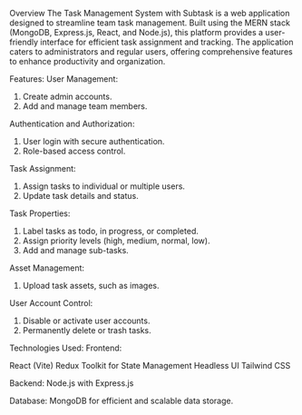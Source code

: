 Overview
The Task Management System with Subtask is a web application designed to streamline team task management. Built using the MERN stack (MongoDB, Express.js, React, and Node.js), this platform provides a user-friendly interface for efficient task assignment and tracking. The application caters to administrators and regular users, offering comprehensive features to enhance productivity and organization.              


Features:
User Management:
  1) Create admin accounts.
  2) Add and manage team members.

Authentication and Authorization:
  1) User login with secure authentication.
  2) Role-based access control.

Task Assignment:
  1) Assign tasks to individual or multiple users.
  2) Update task details and status.

Task Properties:
  1) Label tasks as todo, in progress, or completed.
  2) Assign priority levels (high, medium, normal, low).
  3) Add and manage sub-tasks.

Asset Management:
  1) Upload task assets, such as images.
     
User Account Control:
  1) Disable or activate user accounts.
  2) Permanently delete or trash tasks.


Technologies Used:
Frontend:

React (Vite)
Redux Toolkit for State Management
Headless UI
Tailwind CSS

Backend:
Node.js with Express.js

Database:
MongoDB for efficient and scalable data storage.
